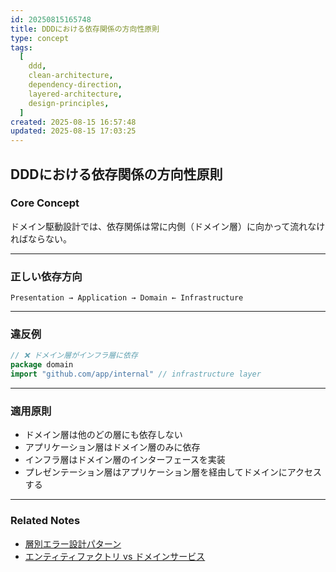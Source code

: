 ```yaml
---
id: 20250815165748
title: DDDにおける依存関係の方向性原則
type: concept
tags:
  [
    ddd,
    clean-architecture,
    dependency-direction,
    layered-architecture,
    design-principles,
  ]
created: 2025-08-15 16:57:48
updated: 2025-08-15 17:03:25
---
```


## DDDにおける依存関係の方向性原則

### Core Concept

ドメイン駆動設計では、依存関係は常に内側（ドメイン層）に向かって流れなければならない。

---

### 正しい依存方向

```plaintext
Presentation → Application → Domain ← Infrastructure
```

---

### 違反例

```go
// ❌ ドメイン層がインフラ層に依存
package domain
import "github.com/app/internal" // infrastructure layer
```

---

### 適用原則

- ドメイン層は他のどの層にも依存しない
- アプリケーション層はドメイン層のみに依存
- インフラ層はドメイン層のインターフェースを実装
- プレゼンテーション層はアプリケーション層を経由してドメインにアクセスする

---

### Related Notes

- [層別エラー設計パターン](./20250815170343.md)
- [エンティティファクトリ vs ドメインサービス](../pattern/20250815222652.md)
